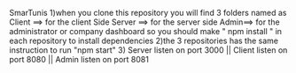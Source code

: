 SmarTunis
1)when you clone this repository you will find 3 folders named as
Client ==> for the client Side
Server ==> for the server side
Admin==> for the administrator or company dashboard
so you should make " npm install " in each repository to install dependencies
2)the 3 repositories has the same instruction to run  "npm start"
3) Server listen on port 3000 || Client listen on port 8080 || Admin listen on port 8081
